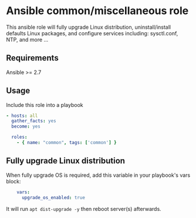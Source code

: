 
# Ansible common/miscellaneous role

This ansible role will fully upgrade Linux distribution, uninstall/install defaults Linux packages, and configure services including: sysctl.conf, NTP, and more ...

## Requirements

Ansible >= 2.7

## Usage

Include this role into a playbook

```yaml
- hosts: all
  gather_facts: yes
  become: yes

  roles:
    - { name: "common", tags: ['common'] }
```

## Fully upgrade Linux distribution

When fully upgrade OS is required, add this variable in your playbook's vars block:

```yaml
    vars:
      upgrade_os_enabled: true
```

It will run `apt dist-upgrade -y` then reboot server(s) afterwards.
